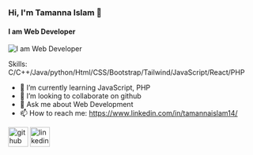 ### Hi, I'm  Tamanna Islam 👋

#### I am Web Developer
![I am Web Developer](https://media-exp1.licdn.com/dms/image/C5616AQFn4izGwW62yg/profile-displaybackgroundimage-shrink_200_800/0/1649356281241?e=1654732800&v=beta&t=-mEG--nw4f0kXB6mhCSSTsCWC7IFxQHzXVanuiiCqw8)


Skills: C/C++/Java/python/Html/CSS/Bootstrap/Tailwind/JavaScript/React/PHP

- 🌱 I’m currently learning JavaScript, PHP 
- 👯 I’m looking to collaborate on github 
- 💬 Ask me about Web Development 
- 📫 How to reach me: https://www.linkedin.com/in/tamannaislam14/ 




[<img src='https://cdn.jsdelivr.net/npm/simple-icons@3.0.1/icons/github.svg' alt='github' height='40'>](https://github.com/https://github.com/tamanna141101)  [<img src='https://cdn.jsdelivr.net/npm/simple-icons@3.0.1/icons/linkedin.svg' alt='linkedin' height='40'>](https://www.linkedin.com/in/https://www.linkedin.com/in/tamannaislam14/)  



